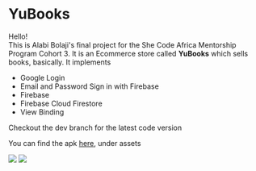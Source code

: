 # YuBooks

Hello! </br>
This is Alabi Bolaji's final project for the She Code Africa Mentorship Program Cohort 3. It is an Ecommerce store called <b>YuBooks</b> which sells books, basically.
It implements 
<ul>
  <li>Google Login</li>
  <li>Email and Password Sign in with Firebase</li>
  <li>Firebase</li>
  <li>Firebase Cloud Firestore</li>
  <li>View Binding</li>
</ul>

Checkout the dev branch for the latest code version

You can find the apk <a href="https://github.com/Bilijin/YuBooks/releases">here</a>, under assets

<image src="app/src/main/res/drawable/Screenshot_20210509_012553_com.mobolajialabi.yubooks.jpg">
<image src="app/src/main/res/drawable/Screenshot_20210509_012558_com.mobolajialabi.yubooks.jpg">
